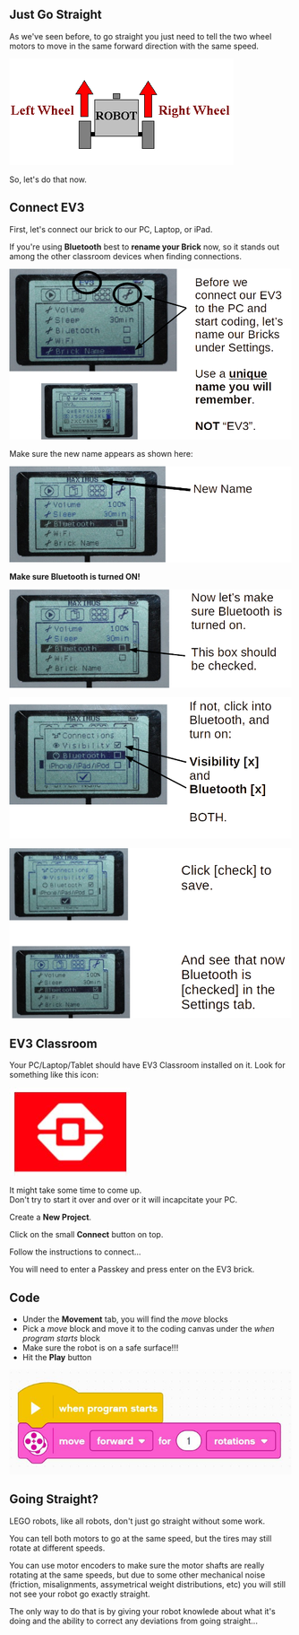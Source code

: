 Just Go Straight
---

As we've seen before, to go straight you just need to tell the two wheel motors to move in the same forward direction with the same speed.

![](images/forward.jpg)

So, let's do that now.

## Connect EV3

First, let's connect our brick to our PC, Laptop, or iPad.

If you're using **Bluetooth** best to **rename your Brick** now, so it stands out among the other classroom devices when finding connections.

![](images/ev3name.jpg)

Make sure the new name appears as shown here:

![](images/newname.jpg)


**Make sure Bluetooth is turned ON!**

![](images/bluetooth.jpg)

![](images/bluetooth2.jpg)

![](images/bluetooth3.jpg)


## EV3 Classroom

Your PC/Laptop/Tablet should have EV3 Classroom installed on it.
Look for something like this icon:

![](images/ev3logo.jpg)

It might take some time to come up.
<br>Don't try to start it over and over or it will incapcitate your PC.

Create a **New Project**. 

Click on the small **Connect** button on top.

Follow the instructions to connect...

You will need to enter a Passkey and press enter on the EV3 brick.

## Code

- Under the **Movement** tab, you will find the *move* blocks
- Pick a *move* block and move it to the coding canvas under the *when program starts* block
- Make sure the robot is on a safe surface!!!
- Hit the **Play** button

![](images/gostraight.jpg)

## Going Straight?

LEGO robots, like all robots, don't just go straight without some work.  

You can tell both motors to go at the same speed, but the tires may still rotate at different speeds.  

You can use motor encoders to make sure the motor shafts are really rotating at the same speeds, but due to some other mechanical noise (friction, misalignments, assymetrical weight distributions, etc) you will still not see your robot go exactly straight.

The only way to do that is by giving your robot knowlede about what it's doing and the ability to correct any deviations from going straight...